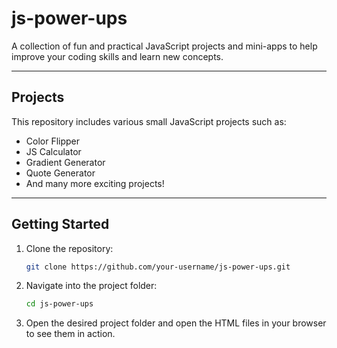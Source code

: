 # js-power-ups

A collection of fun and practical JavaScript projects and mini-apps to help improve your coding skills and learn new concepts.

---

## Projects

This repository includes various small JavaScript projects such as:

- Color Flipper  
- JS Calculator  
- Gradient Generator  
- Quote Generator  
- And many more exciting projects!

---

## Getting Started

1. Clone the repository:

   ```bash
   git clone https://github.com/your-username/js-power-ups.git


2. Navigate into the project folder:
    ```bash
    cd js-power-ups
3. Open the desired project folder and open the HTML files in your browser to see them in action.

